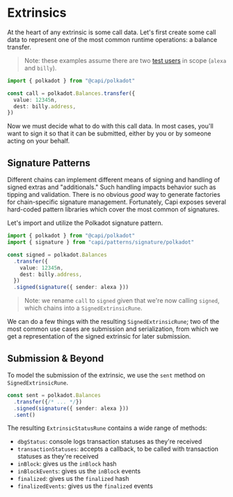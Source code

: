 # Extrinsics

At the heart of any extrinsic is some call data. Let's first create some call
data to represent one of the most common runtime operations: a balance transfer.

> Note: these examples assume there are two
> [test users](/setup/development_nets#development-users) in scope (`alexa` and
> `billy`).

```ts
import { polkadot } from "@capi/polkadot"

const call = polkadot.Balances.transfer({
  value: 12345n,
  dest: billy.address,
})
```

Now we must decide what to do with this call data. In most cases, you'll want to
sign it so that it can be submitted, either by you or by someone acting on your
behalf.

## Signature Patterns

Different chains can implement different means of signing and handling of signed
extras and "additionals." Such handling impacts behavior such as tipping and
validation. There is no obvious _good_ way to generate factories for
chain-specific signature management. Fortunately, Capi exposes several
hard-coded pattern libraries which cover the most common of signatures.

Let's import and utilize the Polkadot signature pattern.

```ts
import { polkadot } from "@capi/polkadot"
import { signature } from "capi/patterns/signature/polkadot"

const signed = polkadot.Balances
  .transfer({
    value: 12345n,
    dest: billy.address,
  })
  .signed(signature({ sender: alexa }))
```

> Note: we rename `call` to `signed` given that we're now calling `signed`,
> which chains into a `SignedExtrinsicRune`.

We can do a few things with the resulting `SignedExtrinsicRune`; two of the most
common use cases are submission and serialization, from which we get a
representation of the signed extrinsic for later submission.

## Submission & Beyond

To model the submission of the extrinsic, we use the `sent` method on
`SignedExtrinsicRune`.

```ts
const sent = polkadot.Balances
  .transfer({/* ... */})
  .signed(signature({ sender: alexa }))
  .sent()
```

The resulting `ExtrinsicStatusRune` contains a wide range of methods:

- `dbgStatus`: console logs transaction statuses as they're received
- `transactionStatuses`: accepts a callback, to be called with transaction statuses as
  they're received
- `inBlock`: gives us the `inBlock` hash
- `inBlockEvents`: gives us the `inBlock` events
- `finalized`: gives us the `finalized` hash
- `finalizedEvents`: gives us the `finalized` events
